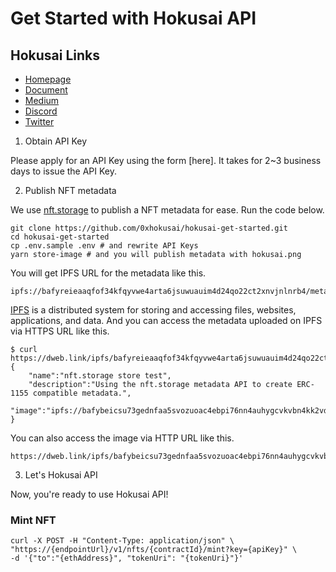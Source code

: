 # Get Started with Hokusai API

## Hokusai Links
- [Homepage](https://hokusai.app)
- [Document](https://docs.hokusai.app)
- [Medium](https://0xhokusai.medium.com)
- [Discord](https://discord.com/invite/34fmuE25G2)
- [Twitter](https://twitter.com/0xHokusai)

1. Obtain API Key

Please apply for an API Key using the form [here].
It takes for 2~3 business days to issue the API Key.

2. Publish NFT metadata

We use [nft.storage](https://nft.storage/) to publish a NFT metadata for ease.
Run the code below.

```
git clone https://github.com/0xhokusai/hokusai-get-started.git
cd hokusai-get-started
cp .env.sample .env # and rewrite API Keys
yarn store-image # and you will publish metadata with hokusai.png
```

You will get IPFS URL for the metadata like this.

```
ipfs://bafyreieaaqfof34kfqyvwe4arta6jsuwuauim4d24qo22ct2xnvjnlnrb4/metadata.json
```

[IPFS](https://docs.ipfs.io/) is a distributed system for storing and accessing files, websites, applications, and data.
And you can access the metadata uploaded on IPFS via HTTPS URL like this.

```
$ curl https://dweb.link/ipfs/bafyreieaaqfof34kfqyvwe4arta6jsuwuauim4d24qo22ct2xnvjnlnrb4/metadata.json
{
    "name":"nft.storage store test",
    "description":"Using the nft.storage metadata API to create ERC-1155 compatible metadata.",
    "image":"ipfs://bafybeicsu73gednfaa5svozuoac4ebpi76nn4auhygcvkvbn4kk2vdv5ey/hokusai.png"
}
```

You can also access the image via HTTP URL like this.
```
https://dweb.link/ipfs/bafybeicsu73gednfaa5svozuoac4ebpi76nn4auhygcvkvbn4kk2vdv5ey/hokusai.png
```

3. Let's Hokusai API

Now, you're ready to use Hokusai API!

### Mint NFT
```
curl -X POST -H "Content-Type: application/json" \ 
"https://{endpointUrl}/v1/nfts/{contractId}/mint?key={apiKey}" \
-d '{"to":"{ethAddress}", "tokenUri": "{tokenUri}"}'
```